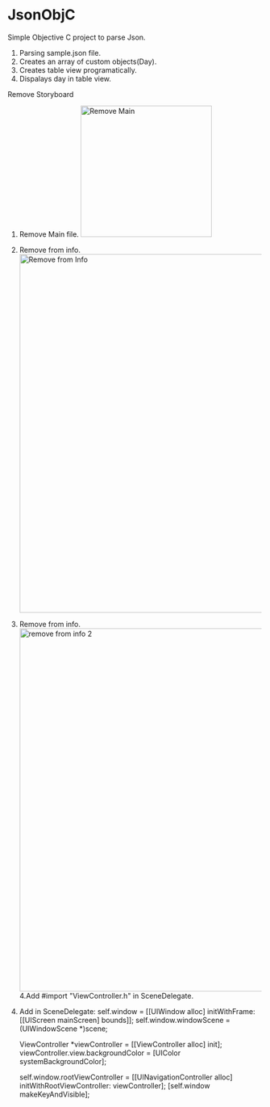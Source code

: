 # JsonObjC
Simple Objective C project to parse Json.

1. Parsing sample.json file.
2. Creates an array of custom objects(Day).
3. Creates table view programatically.
4. Dispalays  day in table view.

Remove Storyboard
1. Remove Main file. <img width="260" alt="Remove Main" src="https://github.com/azorinov/JsonObjC/assets/137667539/e63f2f1c-6277-4fd6-b479-9a9f031f830a">
2. Remove from info. <img width="710" alt="Remove from Info" src="https://github.com/azorinov/JsonObjC/assets/137667539/93539ec9-5327-4a4a-a297-36b29e36345a">
3. Remove from info. <img width="719" alt="remove from info 2" src="https://github.com/azorinov/JsonObjC/assets/137667539/0790ef74-36ec-460c-88eb-a2e7bb825b0b">
4.Add #import "ViewController.h" in SceneDelegate.
5. Add in SceneDelegate:
    self.window = [[UIWindow alloc] initWithFrame: [[UIScreen mainScreen] bounds]];
    self.window.windowScene = (UIWindowScene *)scene;
    
    ViewController *viewController = [[ViewController alloc] init];
    viewController.view.backgroundColor = [UIColor systemBackgroundColor];
    
    self.window.rootViewController = [[UINavigationController alloc] initWithRootViewController: viewController];
    [self.window makeKeyAndVisible];
